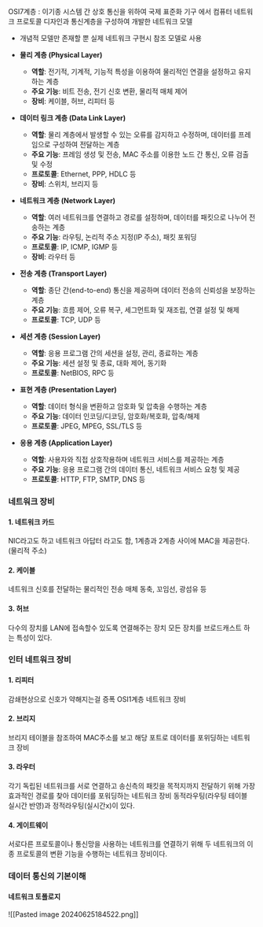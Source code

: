 OSI7계층 : 이기종 시스템 간 상호 통신을 위하여 국제 표준화 기구 에서 컴퓨터 네트워크 프로토콜 디자인과 통신계층을 구성하여 개발한 네트워크 모델

- 개념적 모델만 존재할 뿐 실제 네트워크 구현시 참조 모델로 사용

- **물리 계층 (Physical Layer)**
    
    - **역할**: 전기적, 기계적, 기능적 특성을 이용하여 물리적인 연결을 설정하고 유지하는 계층
    - **주요 기능**: 비트 전송, 전기 신호 변환, 물리적 매체 제어
    - **장비**: 케이블, 허브, 리피터 등
- **데이터 링크 계층 (Data Link Layer)**
    
    - **역할**: 물리 계층에서 발생할 수 있는 오류를 감지하고 수정하며, 데이터를 프레임으로 구성하여 전달하는 계층
    - **주요 기능**: 프레임 생성 및 전송, MAC 주소를 이용한 노드 간 통신, 오류 검출 및 수정
    - **프로토콜**: Ethernet, PPP, HDLC 등
    - **장비**: 스위치, 브리지 등
- **네트워크 계층 (Network Layer)**
    
    - **역할**: 여러 네트워크를 연결하고 경로를 설정하며, 데이터를 패킷으로 나누어 전송하는 계층
    - **주요 기능**: 라우팅, 논리적 주소 지정(IP 주소), 패킷 포워딩
    - **프로토콜**: IP, ICMP, IGMP 등
    - **장비**: 라우터 등
- **전송 계층 (Transport Layer)**
    
    - **역할**: 종단 간(end-to-end) 통신을 제공하며 데이터 전송의 신뢰성을 보장하는 계층
    - **주요 기능**: 흐름 제어, 오류 복구, 세그먼트화 및 재조립, 연결 설정 및 해제
    - **프로토콜**: TCP, UDP 등
- **세션 계층 (Session Layer)**
    
    - **역할**: 응용 프로그램 간의 세션을 설정, 관리, 종료하는 계층
    - **주요 기능**: 세션 설정 및 종료, 대화 제어, 동기화
    - **프로토콜**: NetBIOS, RPC 등
- **표현 계층 (Presentation Layer)**
    
    - **역할**: 데이터 형식을 변환하고 암호화 및 압축을 수행하는 계층
    - **주요 기능**: 데이터 인코딩/디코딩, 암호화/복호화, 압축/해제
    - **프로토콜**: JPEG, MPEG, SSL/TLS 등
- **응용 계층 (Application Layer)**
    
    - **역할**: 사용자와 직접 상호작용하며 네트워크 서비스를 제공하는 계층
    - **주요 기능**: 응용 프로그램 간의 데이터 통신, 네트워크 서비스 요청 및 제공
    - **프로토콜**: HTTP, FTP, SMTP, DNS 등

### 네트워크 장비

#### 1. 네트워크 카드
NIC라고도 하고 네트워크 아답터 라고도 함, 1계층과 2계층 사이에 MAC을 제공한다. (물리적 주소)

#### 2. 케이블
네트워크 신호를 전달하는 물리적인 전송 매체
동축, 꼬임선, 광섬유 등

#### 3. 허브
다수의 장치를 LAN에 접속할수 있도록 연결해주는 장치
모든 장치를 브로드캐스트 하는 특성이 있다.

### 인터 네트워크 장비

#### 1. 리피터
감쇄현상으로 신호가 약해지는걸 증폭 OSI1계층 네트워크 장비

#### 2. 브리지
브리지 테이블을 참조하여 MAC주소를 보고 해당 포트로 데이터를 포위딩하는 네트워크 장비

#### 3. 라우터
각기 독립된 네트워크를 서로 연결하고 송신측의 패킷을 목적지까지 전달하기 위해 가장 효과적인 경로를 찾아 데이터를 포워딩하는 네트워크 장비
동적라우팅(라우팅 테이블 실시간 반영)과 정적라우팅(실시간x)이 있다.

#### 4. 게이트웨이
서로다른 프로토콜이나 통신망을 사용하는 네트워크를 연결하기 위해 두 네트워크의 이종 프로토콜의 변환 기능을 수행하는 네트워크 장비이다.

### 데이터 통신의 기본이해
#### 네트워크 토폴로지
![[Pasted image 20240625184522.png]]

